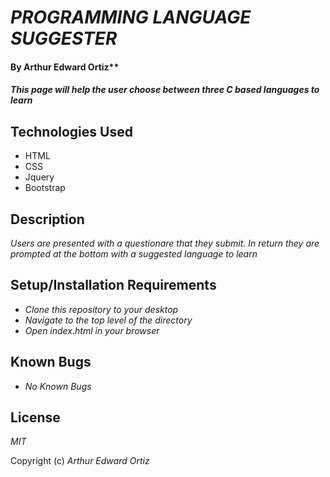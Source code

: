 # _PROGRAMMING LANGUAGE SUGGESTER_

#### By Arthur Edward Ortiz**

#### _This page will help the user choose between three C based languages to learn_

## Technologies Used

* HTML
* CSS
* Jquery
* Bootstrap

## Description

_Users are presented with a questionare that they submit. In return they are prompted at the bottom with a suggested language to learn_

## Setup/Installation Requirements

* _Clone this repository to your desktop_
* _Navigate to the top level of the directory_
* _Open index.html in your browser_

## Known Bugs

* _No Known Bugs_

## License

_MIT_

Copyright (c) _Arthur Edward Ortiz_